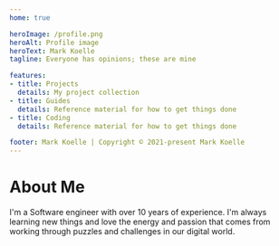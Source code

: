 ```yaml
---
home: true

heroImage: /profile.png
heroAlt: Profile image
heroText: Mark Koelle
tagline: Everyone has opinions; these are mine

features:
- title: Projects
  details: My project collection
- title: Guides
  details: Reference material for how to get things done
- title: Coding
  details: Reference material for how to get things done

footer: Mark Koelle | Copyright © 2021-present Mark Koelle
---
```


# About Me

I'm a Software engineer with over 10 years of experience.
I'm always learning new things and love the energy and passion that comes from working through puzzles and challenges in our digital world.

